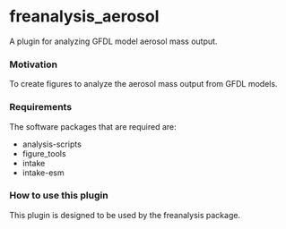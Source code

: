 # freanalysis_aerosol
A plugin for analyzing GFDL model aerosol mass output.

### Motivation
To create figures to analyze the aerosol mass output from GFDL models.

### Requirements
The software packages that are required are:

- analysis-scripts
- figure_tools
- intake
- intake-esm

### How to use this plugin
This plugin is designed to be used by the freanalysis package.
